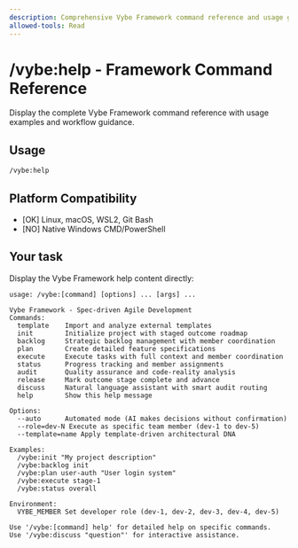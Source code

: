 ```yaml
---
description: Comprehensive Vybe Framework command reference and usage guide
allowed-tools: Read
---
```


# /vybe:help - Framework Command Reference

Display the complete Vybe Framework command reference with usage examples and workflow guidance.

## Usage
```bash
/vybe:help
```

## Platform Compatibility
- [OK] Linux, macOS, WSL2, Git Bash
- [NO] Native Windows CMD/PowerShell

## Your task
Display the Vybe Framework help content directly:

```
usage: /vybe:[command] [options] ... [args] ...

Vybe Framework - Spec-driven Agile Development
Commands:
  template    Import and analyze external templates
  init        Initialize project with staged outcome roadmap
  backlog     Strategic backlog management with member coordination  
  plan        Create detailed feature specifications
  execute     Execute tasks with full context and member coordination
  status      Progress tracking and member assignments
  audit       Quality assurance and code-reality analysis
  release     Mark outcome stage complete and advance
  discuss     Natural language assistant with smart audit routing
  help        Show this help message

Options:
  --auto      Automated mode (AI makes decisions without confirmation)
  --role=dev-N Execute as specific team member (dev-1 to dev-5)
  --template=name Apply template-driven architectural DNA

Examples:
  /vybe:init "My project description"
  /vybe:backlog init
  /vybe:plan user-auth "User login system"
  /vybe:execute stage-1
  /vybe:status overall

Environment:
  VYBE_MEMBER Set developer role (dev-1, dev-2, dev-3, dev-4, dev-5)

Use '/vybe:[command] help' for detailed help on specific commands.
Use '/vybe:discuss "question"' for interactive assistance.
```